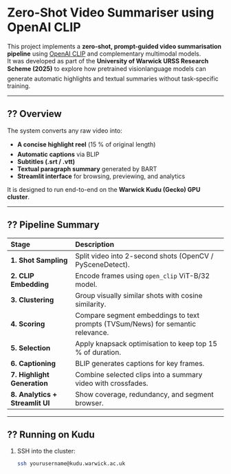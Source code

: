 # Zero-Shot Video Summariser using OpenAI CLIP

This project implements a **zero-shot, prompt-guided video summarisation pipeline** using [OpenAI CLIP](https://github.com/openai/CLIP) and complementary multimodal models.  
It was developed as part of the **University of Warwick URSS Research Scheme (2025)** to explore how pretrained visionlanguage models can generate automatic highlights and textual summaries without task-specific training.

---

## ?? Overview

The system converts any raw video into:
- **A concise highlight reel** (15 % of original length)
- **Automatic captions** via BLIP
- **Subtitles (.srt / .vtt)**  
- **Textual paragraph summary** generated by BART
- **Streamlit interface** for browsing, previewing, and analytics

It is designed to run end-to-end on the **Warwick Kudu (Gecko) GPU cluster**.

---

## ?? Pipeline Summary

| Stage | Description |
|:------|:-------------|
| **1. Shot Sampling** | Split video into 2-second shots (OpenCV / PySceneDetect). |
| **2. CLIP Embedding** | Encode frames using `open_clip` ViT-B/32 model. |
| **3. Clustering** | Group visually similar shots with cosine similarity. |
| **4. Scoring** | Compare segment embeddings to text prompts (TVSum/News) for semantic relevance. |
| **5. Selection** | Apply knapsack optimisation to keep top 15 % of duration. |
| **6. Captioning** | BLIP generates captions for key frames. |
| **7. Highlight Generation** | Combine selected clips into a summary video with crossfades. |
| **8. Analytics + Streamlit UI** | Show coverage, redundancy, and segment browser. |

---

## ?? Running on Kudu

1. SSH into the cluster:
   ```bash
   ssh yourusername@kudu.warwick.ac.uk
